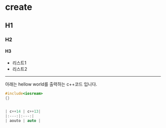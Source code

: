 # create
## H1
### H2
#### H3

- 리스트1
- 리스트2

----------------------------

아래는 hellow world를 출력하는 c++코드 입니다.
```cpp
#include<iosream>
{}
  

| c++14 | c++13|
|:---:|:---:|
| aouto | auto |

